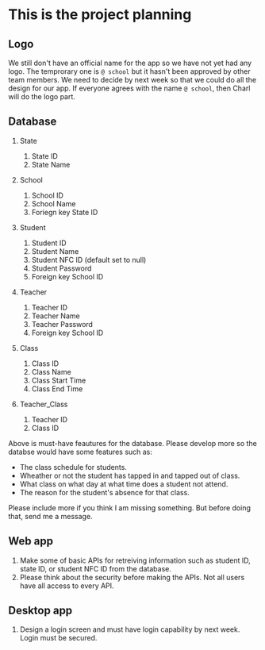 # This is the project planning

## Logo

We still don't have an official name for the app so we have not yet had any logo. The temprorary one is `@ school` but it hasn't been approved by other team members. We need to decide by next week so that we could do all the design for our app. If everyone agrees with the name `@ school`, then Charl will do the logo part.

## Database

1. State
    1. State ID
    2. State Name

2. School
    1. School ID
    2. School Name
    3. Foriegn key State ID

3. Student
    1. Student ID
    2. Student Name
    3. Student NFC ID (default set to null)
    4. Student Password
    5. Foreign key School ID
    
4. Teacher
    1. Teacher ID
    2. Teacher Name
    3. Teacher Password
    4. Foreign key School ID

5. Class
    1. Class ID
    2. Class Name
    3. Class Start Time
    4. Class End Time
    
6. Teacher_Class
    1. Teacher ID
    2. Class ID

Above is must-have feautures for the database. Please develop more so the databse would have some features such as:
- The class schedule for students.
- Wheather or not the student has tapped in and tapped out of class.
- What class on what day at what time does a student not attend.
- The reason for the student's absence for that class.

Please include more if you think I am missing something. But before doing that, send me a message.

## Web app
1. Make some of basic APIs for retreiving information such as student ID, state ID, or student NFC ID from the database.
2. Please think about the security before making the APIs. Not all users have all access to every API.  

## Desktop app
1. Design a login screen and must have login capability by next week. Login must be secured.
